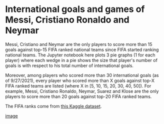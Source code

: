 # International goals and games of Messi, Cristiano Ronaldo and Neymar

Messi, Cristiano and Neymar are the only players to score more than 15 goals against top-15 FIFA ranked national teams since FIFA started ranking national teams. The Jupyter notebook here plots 3 pie graphs (1 for each player) where each wedge in a pie shows the size that player's number of goals is with respect to his total number of international goals. 

Moreover, among players who scored more than 30 international goals (as of 9/27/2021), every player who scored more than X goals against top-X FIFA ranked teams are listed (where X in [5, 10, 15, 20, 30, 40, 50]). For example, Messi, Cristiano Ronaldo, Neymar, Suarez and Klose are the only players to score more than 20 goals against top-20 FIFA ranked teams.

The FIFA ranks come from [this Kaggle dataset](https://www.kaggle.com/cashncarry/fifaworldranking).

[image](./best_international_goalscorers.png)
